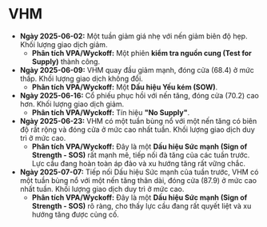 # VHM

- **Ngày 2025-06-02:** Một tuần giảm giá nhẹ với nến giảm biên độ hẹp. Khối lượng giao dịch giảm.
    - **Phân tích VPA/Wyckoff:** Một phiên **kiểm tra nguồn cung (Test for Supply)** thành công.
- **Ngày 2025-06-09:** VHM quay đầu giảm mạnh, đóng cửa (68.4) ở mức thấp. Khối lượng giao dịch không đổi.
    - **Phân tích VPA/Wyckoff:** Một **Dấu hiệu Yếu kém (SOW)**.
- **Ngày 2025-06-16:** Cổ phiếu phục hồi với nến tăng, đóng cửa (70.2) cao hơn. Khối lượng giao dịch giảm.
    - **Phân tích VPA/Wyckoff:** Tín hiệu **"No Supply"**.
- **Ngày 2025-06-23:** VHM có một tuần bùng nổ với một nến tăng có biên độ rất rộng và đóng cửa ở mức cao nhất tuần. Khối lượng giao dịch duy trì ở mức cao.
    - **Phân tích VPA/Wyckoff:** Đây là một **Dấu hiệu Sức mạnh (Sign of Strength - SOS)** rất mạnh mẽ, tiếp nối đà tăng của các tuần trước. Lực cầu đang hoàn toàn áp đảo và xu hướng tăng rất vững chắc.
- **Ngày 2025-07-07:** Tiếp nối Dấu hiệu Sức mạnh của tuần trước, VHM có một tuần bùng nổ với một nến tăng thân dài, đóng cửa (87.9) ở mức cao nhất tuần. Khối lượng giao dịch duy trì ở mức cao.
    - **Phân tích VPA/Wyckoff:** Đây là một **Dấu hiệu Sức mạnh (Sign of Strength - SOS)** rõ ràng, cho thấy lực cầu đang rất quyết liệt và xu hướng tăng được củng cố.


